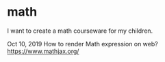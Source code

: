 # math

I want to create a math courseware for my children.

Oct 10, 2019
How to render Math expression on web?
https://www.mathjax.org/
